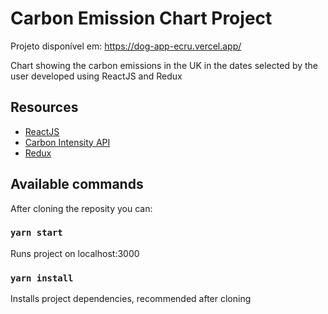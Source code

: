 # Carbon Emission Chart Project

Projeto disponível em: https://dog-app-ecru.vercel.app/

Chart showing the carbon emissions in the UK in the dates selected by the user developed using ReactJS and Redux

## Resources

* [ReactJS](https://pt-br.reactjs.org/)
* [Carbon Intensity API](https://carbon-intensity.github.io/api-definitions/?javascript#carbon-intensity-api-v2-0-0)
* [Redux](https://redux.js.org/)

## Available commands

After cloning the reposity you can:

### `yarn start`

Runs project on localhost:3000

### `yarn install`

Installs project dependencies, recommended after cloning
